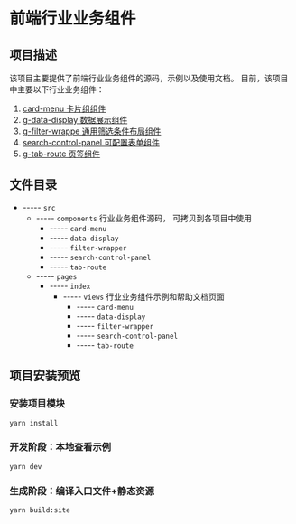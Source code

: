 # 前端行业业务组件

## 项目描述

该项目主要提供了前端行业业务组件的源码，示例以及使用文档。
目前，该项目中主要以下行业业务组件：

1. [card-menu 卡片组组件](https://tencentpartner.coding.net/p/sample-center/d/project-web-components/git/tree/master/src/pages/index/views/card-menu)
2. [g-data-display 数据展示组件](https://tencentpartner.coding.net/p/sample-center/d/project-web-components/git/tree/master/src/pages/index/views/data-display)
3. [g-filter-wrappe 通用筛选条件布局组件](https://tencentpartner.coding.net/p/sample-center/d/project-web-components/git/tree/master/src/pages/index/views/filter-wrapper)
4. [search-control-panel 可配置表单组件](https://tencentpartner.coding.net/p/sample-center/d/project-web-components/git/tree/master/src/pages/index/views/search-control-panel)
5. [g-tab-route 页签组件](https://tencentpartner.coding.net/p/sample-center/d/project-web-components/git/tree/master/src/pages/index/views/tab-route)

## 文件目录

- ----- `src`
  - ----- `components` 行业业务组件源码， 可拷贝到各项目中使用
    - ----- `card-menu`
    - ----- `data-display`
    - ----- `filter-wrapper`
    - ----- `search-control-panel`
    - ----- `tab-route`
  - ----- `pages`
    - ----- `index`
      - ----- `views` 行业业务组件示例和帮助文档页面
        - ----- `card-menu`
        - ----- `data-display`
        - ----- `filter-wrapper`
        - ----- `search-control-panel`
        - ----- `tab-route`

## 项目安装预览

### 安装项目模块

```
yarn install
```

### 开发阶段：本地查看示例

```
yarn dev
```

### 生成阶段：编译入口文件+静态资源

```
yarn build:site
```
